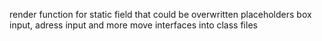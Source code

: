 render function for static field that could be overwritten
placeholders
box input, adress input and more
move interfaces into class files
